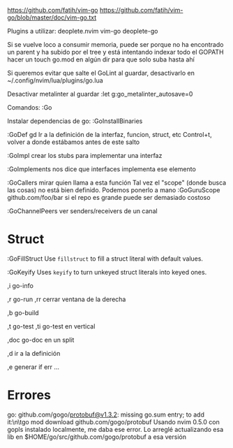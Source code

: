 https://github.com/fatih/vim-go
https://github.com/fatih/vim-go/blob/master/doc/vim-go.txt

Plugins a utilizar:
deoplete.nvim
vim-go
deoplete-go

Si se vuelve loco a consumir memoria, puede ser porque no ha encontrado un parent y ha subido por el tree y está intentando indexar todo el GOPATH
hacer un touch go.mod en algún dir para que solo suba hasta ahí

Si queremos evitar que salte el GoLint al guardar, desactivarlo en
~/.config/nvim/lua/plugins/go.lua

Desactivar metalinter al guardar
:let g:go_metalinter_autosave=0



Comandos:
:Go<TAB>


Instalar dependencias de go:
:GoInstallBinaries


:GoDef
gd
Ir a la definición de la interfaz, funcion, struct, etc
Control+t, volver a donde estábamos antes de este salto


:GoImpl
crear los stubs para implementar una interfaz

:GoImplements
nos dice que interfaces implementa ese elemento

:GoCallers
mirar quien llama a esta función
Tal vez el "scope" (donde busca las cosas) no está bien definido. Podemos ponerlo a mano
:GoGuruScope github.com/foo/bar
si el repo es grande puede ser demasiado costoso

:GoChannelPeers
ver senders/receivers de un canal



# Struct
:GoFillStruct
    Use `fillstruct` to fill a struct literal with default values.

:GoKeyify
    Uses `keyify` to turn unkeyed struct literals into keyed ones.

,i go-info

,r go-run
,rr cerrar ventana de la derecha

,b go-build

,t go-test
,ti go-test en vertical

,doc go-doc en un split

,d ir a la definición

,e generar if err ...


# Errores
go: github.com/gogo/protobuf@v1.3.2: missing go.sum entry; to add it:\n\tgo mod download github.com/gogo/protobuf
Usando nvim 0.5.0 con gopls instalado localmente, me daba ese error.
Lo arreglé actualizando esa lib en $HOME/go/src/github.com/gogo/protobuf a esa versión
